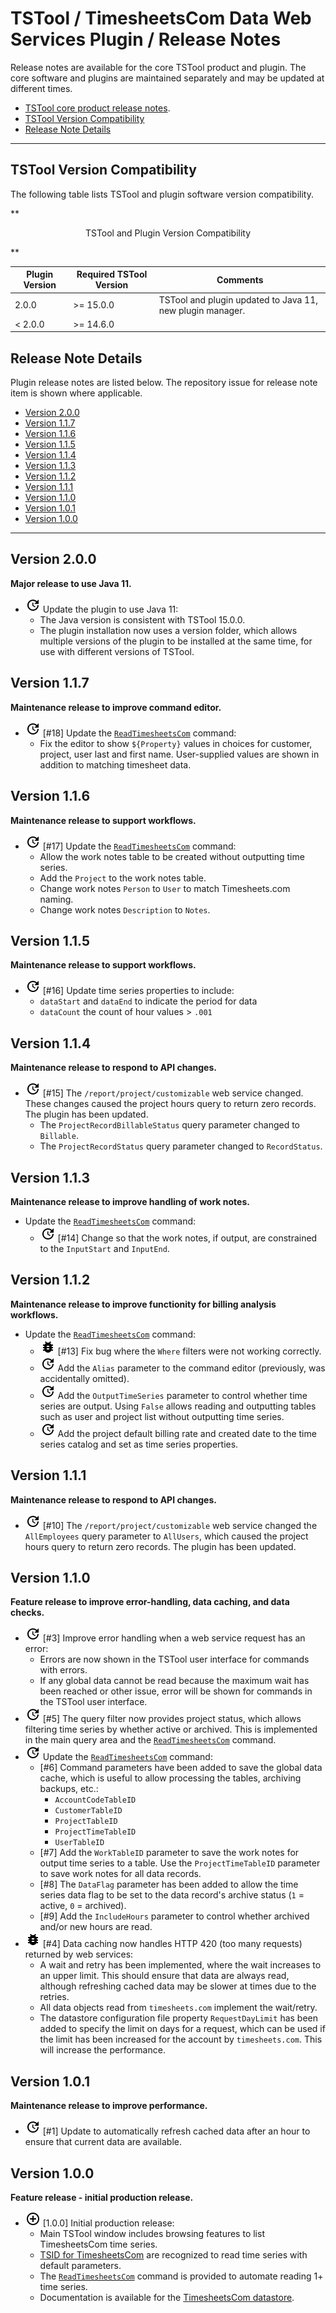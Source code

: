 # TSTool / TimesheetsCom Data Web Services Plugin / Release Notes #

Release notes are available for the core TSTool product and plugin.
The core software and plugins are maintained separately and may be updated at different times.

*   [TSTool core product release notes](http://opencdss.state.co.us/tstool/latest/doc-user/appendix-release-notes/release-notes/).
*   [TSTool Version Compatibility](#tstool-version-compatibility)
*   [Release Note Details](#release-note-details)

----

## TSTool Version Compatibility ##

The following table lists TSTool and plugin software version compatibility.

**<p style="text-align: center;">
TSTool and Plugin Version Compatibility
</p>**

| **Plugin Version** | **Required TSTool Version** | **Comments** |
| -- | -- | -- |
| 2.0.0 | >=  15.0.0 | TSTool and plugin updated to Java 11, new plugin manager. |
| < 2.0.0 | >= 14.6.0 | |

## Release Note Details ##

Plugin release notes are listed below.
The repository issue for release note item is shown where applicable.

*   [Version 2.0.0](#version-200)
*   [Version 1.1.7](#version-117)
*   [Version 1.1.6](#version-116)
*   [Version 1.1.5](#version-115)
*   [Version 1.1.4](#version-114)
*   [Version 1.1.3](#version-113)
*   [Version 1.1.2](#version-112)
*   [Version 1.1.1](#version-111)
*   [Version 1.1.0](#version-110)
*   [Version 1.0.1](#version-101)
*   [Version 1.0.0](#version-100)

----------

## Version 2.0.0 ##

**Major release to use Java 11.**

*   ![change](change.png) Update the plugin to use Java 11:
    +   The Java version is consistent with TSTool 15.0.0.
    *   The plugin installation now uses a version folder,
        which allows multiple versions of the plugin to be installed at the same time,
        for use with different versions of TSTool.

## Version 1.1.7 ##

**Maintenance release to improve command editor.**

*   ![change](change.png) [#18] Update the [`ReadTimesheetsCom`](../command-ref/ReadTimesheetsCom/ReadTimesheetsCom.md)
    command:
    +   Fix the editor to show `${Property}` values in choices for customer, project, user last and first name.
        User-supplied values are shown in addition to matching timesheet data.    

## Version 1.1.6 ##

**Maintenance release to support workflows.**

*   ![change](change.png) [#17] Update the [`ReadTimesheetsCom`](../command-ref/ReadTimesheetsCom/ReadTimesheetsCom.md)
    command:
    +    Allow the work notes table to be created without outputting time series.
    +    Add the `Project` to the work notes table.
    +    Change work notes `Person` to `User` to match Timesheets.com naming.
    +    Change work notes `Description` to `Notes`.

## Version 1.1.5 ##

**Maintenance release to support workflows.**

*   ![change](change.png) [#16] Update time series properties to include:
    +   `dataStart` and `dataEnd` to indicate the period for data
    +   `dataCount` the count of hour values > `.001`

## Version 1.1.4 ##

**Maintenance release to respond to API changes.**

*   ![change](change.png) [#15] The `/report/project/customizable` web service changed.
    These changes caused the project hours query to return zero records.  The plugin has been updated.
    +   The `ProjectRecordBillableStatus` query parameter changed to `Billable`.
    +   The `ProjectRecordStatus` query parameter changed to `RecordStatus`.

## Version 1.1.3 ##

**Maintenance release to improve handling of work notes.**

*   Update the [`ReadTimesheetsCom`](../command-ref/ReadTimesheetsCom/ReadTimesheetsCom.md) command:
    +   ![change](change.png) [#14] Change so that the work notes, if output,
        are constrained to the `InputStart` and `InputEnd`.

## Version 1.1.2 ##

**Maintenance release to improve functionity for billing analysis workflows.**

*   Update the [`ReadTimesheetsCom`](../command-ref/ReadTimesheetsCom/ReadTimesheetsCom.md) command:
    +   ![bug](bug.png) [#13] Fix bug where the `Where` filters were not working correctly.
    +   ![change](change.png) Add the `Alias` parameter to the command editor (previously, was accidentally omitted).
    +   ![change](change.png) Add the `OutputTimeSeries` parameter to control whether time series are output.
        Using `False` allows reading and outputting tables such as user and project list without outputting time series.
    +   ![change](change.png) Add the project default billing rate and created date to the time series catalog and set as time series properties.

## Version 1.1.1 ##

**Maintenance release to respond to API changes.**

*   ![change](change.png) [#10] The `/report/project/customizable` web service changed
    the `AllEmployees` query parameter to `AllUsers`, which caused the project hours query to return zero records.
    The plugin has been updated.

## Version 1.1.0 ##

**Feature release to improve error-handling, data caching, and data checks.**

*   ![change](change.png) [#3] Improve error handling when a web service request has an error:
    +   Errors are now shown in the TSTool user interface for commands with errors.
    +   If any global data cannot be read because the maximum wait has been reached or other issue,
        error will be shown for commands in the TSTool user interface. 
*   ![change](change.png) [#5] The query filter now provides project status,
    which allows filtering time series by whether active or archived.
    This is implemented in the main query area and the
    [`ReadTimesheetsCom`](../command-ref/ReadTimesheetsCom/ReadTimesheetsCom.md) command.
*   ![change](change.png) Update the [`ReadTimesheetsCom`](../command-ref/ReadTimesheetsCom/ReadTimesheetsCom.md) command:
    +   [#6] Command parameters have been added to save the global data cache,
        which is useful to allow processing the tables, archiving backups, etc.:
        -   `AccountCodeTableID`
        -   `CustomerTableID`
        -   `ProjectTableID`
        -   `ProjectTimeTableID`
        -   `UserTableID`
    *   [#7] Add the `WorkTableID` parameter to save the work notes for output time series to a table.
        Use the `ProjectTimeTableID` parameter to save work notes for all data records.
    *   [#8] The `DataFlag` parameter has been added to allow the time series data flag to be set
        to the data record's archive status (`1` = active, `0` = archived).
    *   [#9] Add the `IncludeHours` parameter to control whether archived and/or new hours are read.
*   ![bug](bug.png) [#4] Data caching now handles HTTP 420 (too many requests) returned by web services:
    +   A wait and retry has been implemented, where the wait increases to an upper limit.
        This should ensure that data are always read, although refreshing cached data may be slower at times due to the retries.
    +   All data objects read from `timesheets.com` implement the wait/retry.
    +   The datastore configuration file property `RequestDayLimit` has been added to specify the limit on days for a request,
        which can be used if the limit has been increased for the account by `timesheets.com`.
        This will increase the performance.

## Version 1.0.1 ##

**Maintenance release to improve performance.**

*   ![change](change.png) [#1] Update to automatically refresh cached data after an hour
    to ensure that current data are available.

## Version 1.0.0 ##

**Feature release - initial production release.**

*   ![new](new.png) [1.0.0] Initial production release:
    +   Main TSTool window includes browsing features to list TimesheetsCom time series.
    +   [TSID for TimesheetsCom](../command-ref/TSID/TSID.md) are recognized to read time series with default parameters.
    +   The [`ReadTimesheetsCom`](../command-ref/ReadTimesheetsCom/ReadTimesheetsCom.md) command is provided to automate
        reading 1+ time series.
    +   Documentation is available for the [TimesheetsCom datastore](../datastore-ref/TimesheetsCom/TimesheetsCom.md).
